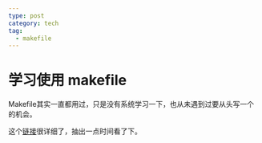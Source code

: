 ```yaml
---
type: post
category: tech
tag:
  - makefile
---
```


# 学习使用 makefile

Makefile其实一直都用过，只是没有系统学习一下，也从未遇到过要从头写一个的机会。

这个[链接](https://makefiletutorial.com/)很详细了，抽出一点时间看了下。

